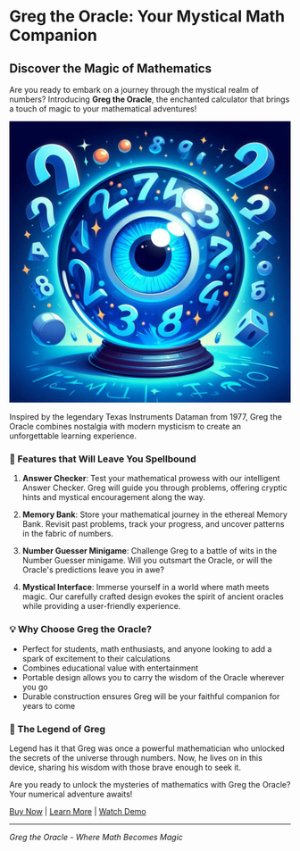 # Greg the Oracle: Your Mystical Math Companion

## Discover the Magic of Mathematics

Are you ready to embark on a journey through the mystical realm of numbers? Introducing **Greg the Oracle**, the enchanted calculator that brings a touch of magic to your mathematical adventures!

![Greg the Oracle](/greg_crystal_ball.png)

Inspired by the legendary Texas Instruments Dataman from 1977, Greg the Oracle combines nostalgia with modern mysticism to create an unforgettable learning experience.

### 🔮 Features that Will Leave You Spellbound

1. **Answer Checker**: Test your mathematical prowess with our intelligent Answer Checker. Greg will guide you through problems, offering cryptic hints and mystical encouragement along the way.

2. **Memory Bank**: Store your mathematical journey in the ethereal Memory Bank. Revisit past problems, track your progress, and uncover patterns in the fabric of numbers.

3. **Number Guesser Minigame**: Challenge Greg to a battle of wits in the Number Guesser minigame. Will you outsmart the Oracle, or will the Oracle's predictions leave you in awe?

4. **Mystical Interface**: Immerse yourself in a world where math meets magic. Our carefully crafted design evokes the spirit of ancient oracles while providing a user-friendly experience.

### 💡 Why Choose Greg the Oracle?

- Perfect for students, math enthusiasts, and anyone looking to add a spark of excitement to their calculations
- Combines educational value with entertainment
- Portable design allows you to carry the wisdom of the Oracle wherever you go
- Durable construction ensures Greg will be your faithful companion for years to come

### 📜 The Legend of Greg

Legend has it that Greg was once a powerful mathematician who unlocked the secrets of the universe through numbers. Now, he lives on in this device, sharing his wisdom with those brave enough to seek it.

Are you ready to unlock the mysteries of mathematics with Greg the Oracle? Your numerical adventure awaits!

[Buy Now](#) | [Learn More](#) | [Watch Demo](#)

---

*Greg the Oracle - Where Math Becomes Magic*
